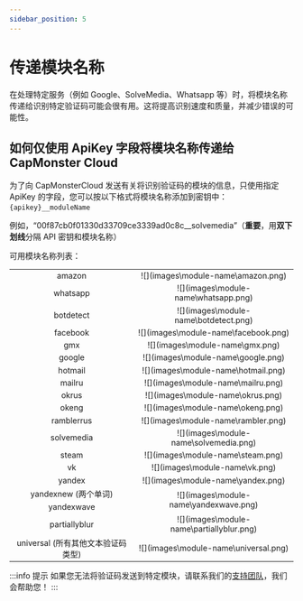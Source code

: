 ```yaml
---
sidebar_position: 5
---
```

# 传递模块名称
在处理特定服务（例如 Google、SolveMedia、Whatsapp 等）时，将模块名称传递给识别特定验证码可能会很有用。这将提高识别速度和质量，并减少错误的可能性。
## 如何仅使用 ApiKey 字段将模块名称传递给 CapMonster Cloud
为了向 CapMonsterCloud 发送有关将识别验证码的模块的信息，只使用指定 ApiKey 的字段，您可以按以下格式将模块名称添加到密钥中： `{apikey}__moduleName`

例如，“00f87cb0f01330d33709ce3339ad0c8c\_\_solvemedia”（**重要**，用**双下划线**分隔 API 密钥和模块名称）

可用模块名称列表：
<table>
	<tbody>
		<tr>
			<td align="center">amazon</td>
			<td align="center">![](images\module-name\amazon.png)</td>
		</tr>
		<tr>
			<td align="center">whatsapp</td>
			<td align="center">![](images\module-name\whatsapp.png)</td>
		</tr>
		<tr>
			<td align="center">botdetect</td>
			<td align="center">![](images\module-name\botdetect.png)</td>
		</tr>
		<tr>
			<td align="center">facebook</td>
			<td align="center">![](images\module-name\facebook.png)</td>
		</tr>
		<tr>
			<td align="center">gmx</td>
			<td align="center">![](images\module-name\gmx.png)</td>
		</tr>
		<tr>
			<td align="center">google</td>
			<td align="center">![](images\module-name\google.png)</td>
		</tr>
		<tr>
			<td align="center">hotmail</td>
			<td align="center">![](images\module-name\hotmail.png)</td>
		</tr>
		<tr>
			<td align="center">mailru</td>
			<td align="center">![](images\module-name\mailru.png)</td>
		</tr>
		<tr>
			<td align="center">okrus</td>
			<td align="center">![](images\module-name\okrus.png)</td>
		</tr>
		<tr>
			<td align="center">okeng</td>
			<td align="center">![](images\module-name\okeng.png)</td>
		</tr>
		<tr>
			<td align="center">ramblerrus</td>
			<td align="center">![](images\module-name\rambler.png)</td>
		</tr>
		<tr>
			<td align="center">solvemedia</td>
			<td align="center">![](images\module-name\solvemedia.png)</td>
		</tr>
		<tr>
			<td align="center">steam</td>
			<td align="center">![](images\module-name\steam.png)</td>
		</tr>
		<tr>
			<td align="center">vk</td>
			<td align="center">![](images\module-name\vk.png)</td>
		</tr>
		<tr>
			<td align="center">yandex</td>
			<td align="center">![](images\module-name\yandex.png)</td>
		</tr>
		<tr>
			<td align="center">yandexnew (两个单词)</td>
			<td rowspan="2" align="center">![](images\module-name\yandexwave.png)</td>
		</tr>
		<tr>
			<td align="center">yandexwave</td>
		</tr>
		<tr>
            <td align="center">partiallyblur</td>
			<td align="center">![](images\module-name\partiallyblur.png)</td>
        </tr>
		<tr>
			<td align="center">universal (所有其他文本验证码类型)</td>
			<td align="center">![](images\module-name\universal.png)</td>
		</tr>
	</tbody>
</table>

:::info 提示
如果您无法将验证码发送到特定模块，请联系我们的[支持团队](https://helpdesk.zennolab.com/conversation/new)，我们会帮助您！
:::
